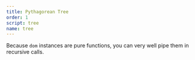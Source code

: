 ```yaml
---
title: Pythagorean Tree
order: 1
script: tree
name: tree
---
```


Because `dom` instances are pure functions, 
you can very well pipe them in recursive calls. 


<style> 
rect {
    fill: #1a8;
}
</style>
